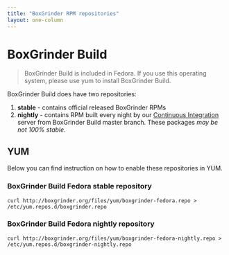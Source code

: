 ```yaml
---
title: "BoxGrinder RPM repositories"
layout: one-column
---
```


# BoxGrinder Build

> BoxGrinder Build is included in Fedora. If you use this operating system, please use yum to install BoxGrinder Build.

BoxGrinder Build does have two repositories:

1. **stable** - contains official released BoxGrinder RPMs
2. **nightly** - contains RPM built every night by our [Continuous Integration][ci] server from BoxGrinder Build master branch.
These packages *may be not 100% stable*.

## YUM

Below you can find instruction on how to enable these repositories in YUM.

### BoxGrinder Build Fedora stable repository

    curl http://boxgrinder.org/files/yum/boxgrinder-fedora.repo > /etc/yum.repos.d/boxgrinder.repo

### BoxGrinder Build Fedora nightly repository

    curl http://boxgrinder.org/files/yum/boxgrinder-fedora-nightly.repo > /etc/yum.repos.d/boxgrinder-nightly.repo

[ci]: http://ci.boxgrinder.org/project.html?projectId=project2&tab=projectOverview&guest=1
